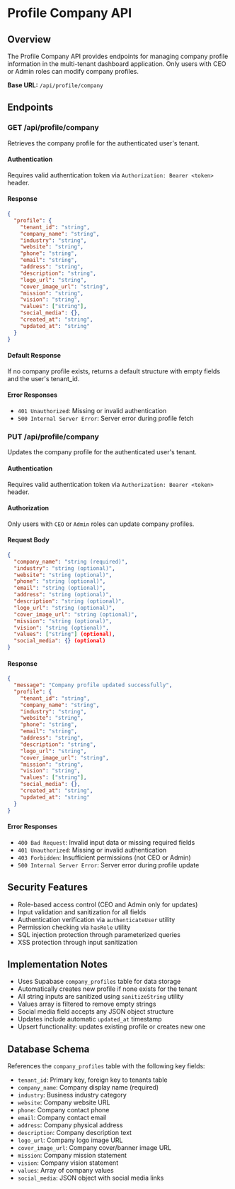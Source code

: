 # Profile Company API

## Overview
The Profile Company API provides endpoints for managing company profile information in the multi-tenant dashboard application. Only users with CEO or Admin roles can modify company profiles.

**Base URL:** `/api/profile/company`

## Endpoints

### GET /api/profile/company
Retrieves the company profile for the authenticated user's tenant.

#### Authentication
Requires valid authentication token via `Authorization: Bearer <token>` header.

#### Response
```json
{
  "profile": {
    "tenant_id": "string",
    "company_name": "string",
    "industry": "string",
    "website": "string",
    "phone": "string",
    "email": "string",
    "address": "string",
    "description": "string",
    "logo_url": "string",
    "cover_image_url": "string",
    "mission": "string",
    "vision": "string",
    "values": ["string"],
    "social_media": {},
    "created_at": "string",
    "updated_at": "string"
  }
}
```

#### Default Response
If no company profile exists, returns a default structure with empty fields and the user's tenant_id.

#### Error Responses
- `401 Unauthorized`: Missing or invalid authentication
- `500 Internal Server Error`: Server error during profile fetch

### PUT /api/profile/company
Updates the company profile for the authenticated user's tenant.

#### Authentication
Requires valid authentication token via `Authorization: Bearer <token>` header.

#### Authorization
Only users with `CEO` or `Admin` roles can update company profiles.

#### Request Body
```json
{
  "company_name": "string (required)",
  "industry": "string (optional)",
  "website": "string (optional)",
  "phone": "string (optional)",
  "email": "string (optional)",
  "address": "string (optional)",
  "description": "string (optional)",
  "logo_url": "string (optional)",
  "cover_image_url": "string (optional)",
  "mission": "string (optional)",
  "vision": "string (optional)",
  "values": ["string"] (optional),
  "social_media": {} (optional)
}
```

#### Response
```json
{
  "message": "Company profile updated successfully",
  "profile": {
    "tenant_id": "string",
    "company_name": "string",
    "industry": "string",
    "website": "string",
    "phone": "string",
    "email": "string",
    "address": "string",
    "description": "string",
    "logo_url": "string",
    "cover_image_url": "string",
    "mission": "string",
    "vision": "string",
    "values": ["string"],
    "social_media": {},
    "created_at": "string",
    "updated_at": "string"
  }
}
```

#### Error Responses
- `400 Bad Request`: Invalid input data or missing required fields
- `401 Unauthorized`: Missing or invalid authentication
- `403 Forbidden`: Insufficient permissions (not CEO or Admin)
- `500 Internal Server Error`: Server error during profile update

## Security Features
- Role-based access control (CEO and Admin only for updates)
- Input validation and sanitization for all fields
- Authentication verification via `authenticateUser` utility
- Permission checking via `hasRole` utility
- SQL injection protection through parameterized queries
- XSS protection through input sanitization

## Implementation Notes
- Uses Supabase `company_profiles` table for data storage
- Automatically creates new profile if none exists for the tenant
- All string inputs are sanitized using `sanitizeString` utility
- Values array is filtered to remove empty strings
- Social media field accepts any JSON object structure
- Updates include automatic `updated_at` timestamp
- Upsert functionality: updates existing profile or creates new one

## Database Schema
References the `company_profiles` table with the following key fields:
- `tenant_id`: Primary key, foreign key to tenants table
- `company_name`: Company display name (required)
- `industry`: Business industry category
- `website`: Company website URL
- `phone`: Company contact phone
- `email`: Company contact email
- `address`: Company physical address
- `description`: Company description text
- `logo_url`: Company logo image URL
- `cover_image_url`: Company cover/banner image URL
- `mission`: Company mission statement
- `vision`: Company vision statement
- `values`: Array of company values
- `social_media`: JSON object with social media links